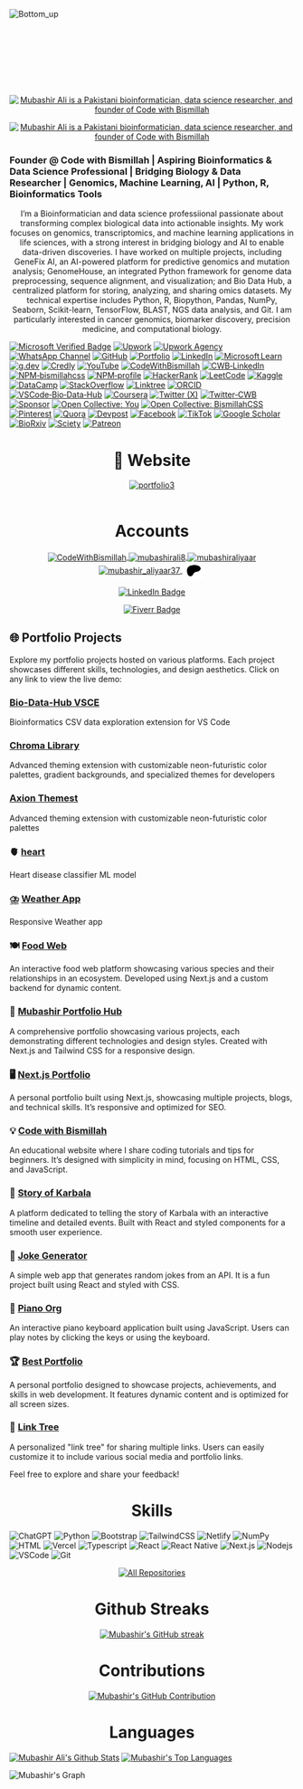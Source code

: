 
<!--<p align="center">
    <a href="https://mubashir-a.vercel.app/contact.html" target="_blank">
        <img src="https://github.com/mubashir1837/mubashir1837/assets/163585695/e867cbc3-d23c-4125-9b71-82541143300c" alt="converter">
    </a>
</p> -->


![Bottom_up](https://github.com/user-attachments/assets/4da6977a-113b-4fab-b853-eb496dd8cedd)<svg xmlns="http://www.w3.org/2000/svg" xmlns:xlink="http://www.w3.org/1999/xlink" style="z-index:1;position:relative" width="854" height="200" viewBox="0 0 854 200">


<!--ABOUT-->
<p align="center">
  <a href="https://mubashir-a.vercel.app/about.html" target="_blank">
    <img src="https://github.com/mubashir1837/mubashir1837/assets/163585695/cb6a0720-7ac7-4306-856f-5c48827155d0" alt="Mubashir Ali is a Pakistani bioinformatician, data science researcher, and founder of Code with Bismillah">
  </a>
</p>


<p align="center">
  <a href="https://www.codewithbismillah.online">
    <img src="https://img.shields.io/badge/Hello!%20I'm-Mubashir%20Ali%20%F0%9F%87%B5%F0%9F%87%B0-blueviolet?style=for-the-badge&logo=developer-mode&logoColor=white&labelColor=black" alt="Mubashir Ali is a Pakistani bioinformatician, data science researcher, and founder of Code with Bismillah"/>
  </a>
</p>


<h3>Founder @ Code with Bismillah | Aspiring Bioinformatics & Data Science Professional | Bridging Biology & Data Researcher | Genomics, Machine Learning, AI | Python, R, Bioinformatics Tools
</h3>
<p align="center">I’m a Bioinformatician and data science professiional passionate about transforming complex biological data into actionable insights. My work focuses on genomics, transcriptomics, and machine learning applications in life sciences, with a strong interest in bridging biology and AI to enable data-driven discoveries. I have worked on multiple projects, including GeneFix AI, an AI-powered platform for predictive genomics and mutation analysis; GenomeHouse, an integrated Python framework for genome data preprocessing, sequence alignment, and visualization; and Bio Data Hub, a centralized platform for storing, analyzing, and sharing omics datasets. My technical expertise includes Python, R, Biopython, Pandas, NumPy, Seaborn, Scikit-learn, TensorFlow, BLAST, NGS data analysis, and Git. I am particularly interested in cancer genomics, biomarker discovery, precision medicine, and computational biology.</p>


[![Microsoft Verified Badge](https://img.shields.io/badge/Verified%20by-Microsoft%20Entra-blue)](https://verifiedid.did.msidentity.com/v1.0/tenants/675f820f-66d9-48ce-8fac-2c548601cd9d/verifiableCredentials/contracts/7bd00055-fce8-bdfa-8514-bf977e099ca3/manifest)
[![Upwork](https://img.shields.io/badge/Upwork-Top%20Rated-blue?logo=upwork)](https://www.upwork.com/freelancers/~0155a27ec55b615628)
[![Upwork Agency](https://img.shields.io/badge/Upwork‑Agency-191828829-brightgreen?logo=upwork)](https://www.upwork.com/agencies/1918288291912185024/)
[![WhatsApp Channel](https://img.shields.io/badge/WhatsApp‑Channel-Join%20Us-green?logo=whatsapp)](https://whatsapp.com/channel/0029Vag7XYc6LwHkv1yfVo3A)
[![GitHub](https://img.shields.io/badge/GitHub-mubashir1837-white?logo=github)](https://github.com/mubashir1837)
[![Portfolio](https://img.shields.io/badge/mubashirali.vercel.app-blue?logo=vercel)](https://mubashirali.vercel.app/)
[![LinkedIn](https://img.shields.io/badge/LinkedIn-mubashirali3-blue?logo=linkedin)](https://linkedin.com/in/mubashirali3/)
[![Microsoft Learn](https://img.shields.io/badge/Microsoft Learn-mubashir1837-blueviolet?logo=microsoft)](https://learn.microsoft.com/users/mubashir1837/?wt.mc_id=studentamb_468108)
[![g.dev](https://img.shields.io/badge/g.dev-mubashir1837-lightgrey?logo=google)](https://g.dev/mubashir1837)
[![Credly](https://img.shields.io/badge/Credly-mubashir1837-blue?logo=credly)](https://www.credly.com/users/mubashir1837)
[![YouTube](https://img.shields.io/badge/YouTube-CodeWithBismillah-red?logo=youtube)](https://www.youtube.com/@CodeWithBismillah)
[![CodeWithBismillah](https://img.shields.io/badge/Website-codewithbismillah.online-orange?logo=googlechrome)](https://www.codewithbismillah.online/)
[![CWB‑LinkedIn](https://img.shields.io/badge/LinkedIn‑Company‑CWB-blue?logo=linkedin)](https://www.linkedin.com/company/code-with-bismiallah/)
[![NPM‑bismillahcss](https://img.shields.io/badge/NPM‑bismillahcss-red?logo=npm)](https://www.npmjs.com/package/bismillahcss)
[![NPM‑profile](https://img.shields.io/badge/NPM‑mubashir1837-red?logo=npm)](https://www.npmjs.com/~mubashir1837)
[![HackerRank](https://img.shields.io/badge/HackerRank-mubashir1837-green?logo=hackerrank)](https://www.hackerrank.com/)
[![LeetCode](https://img.shields.io/badge/LeetCode-mubashir1837-yellow?logo=leetcode)](https://leetcode.com/)
[![Kaggle](https://img.shields.io/badge/Kaggle-mubashir1183-blue?logo=kaggle)](https://www.kaggle.com/mubashir1183)
[![DataCamp](https://img.shields.io/badge/DataCamp-mubashir1837-lightblue?logo=datacamp)](https://www.datacamp.com/portfolio/mubashir1837)
[![StackOverflow](https://img.shields.io/badge/StackOverflow-Mubashir%20Ali-orange?logo=stackoverflow)](https://stackoverflow.com/users/26145758/mubashir-ali)
[![Linktree](https://img.shields.io/badge/Linktree-mubashir1837-lightgreen?logo=linktree)](https://linktr.ee/mubashir1837)
[![ORCID](https://img.shields.io/badge/ORCID-0009--0006--0222--7585-lightgreen?logo=orcid)](https://orcid.org/0009-0006-0222-7585)
[![VSCode‑Bio‑Data‑Hub](https://img.shields.io/badge/VSCode‑Extension‑Bio‑Data‑Hub-007ACC?logo=visualstudiocode)](https://marketplace.visualstudio.com/items?itemName=Mubashir-Ali.bio-data-hub)
[![Coursera](https://img.shields.io/badge/Coursera-mubashir1837-red?logo=coursera)](https://www.coursera.org/learner/mubashir1837)
[![Twitter (X)](https://img.shields.io/badge/Twitter‑@mubashir1837-blue?logo=twitter)](https://x.com/mubashir1837)
[![Twitter‑CWB](https://img.shields.io/badge/Twitter‑@CWB_Online-blue?logo=twitter)](https://x.com/CWB_Online)
[![Sponsor](https://img.shields.io/badge/Sponsor‑me-on%20GitHub-purple?logo=github)](https://github.com/sponsors/mubashir1837)
[![Open Collective: You](https://img.shields.io/badge/OpenCollective-mubashir1837-orange?logo=opencollective)](https://opencollective.com/mubashir1837)
[![Open Collective: BismillahCSS](https://img.shields.io/badge/OpenCollective-BismillahCSS-orange?logo=opencollective)](https://opencollective.com/bismillahcss)
[![Pinterest](https://img.shields.io/badge/Pinterest-mubashir1837-red?logo=pinterest)](https://ar.pinterest.com/mubashir1837)
[![Quora](https://img.shields.io/badge/Quora-Mubashir%20Ali-red?logo=quora)](https://www.quora.com/profile/Mubashir-Ali-762)
[![Devpost](https://img.shields.io/badge/Devpost-mubashir1837-blue?logo=devpost)](https://devpost.com/mubashir1837)
[![Facebook](https://img.shields.io/badge/Facebook‑Page‑CodeWithBismi-blue?logo=facebook)](https://www.facebook.com/codewithbismillah.online)
[![TikTok](https://img.shields.io/badge/TikTok-@codewithbismillah-lightgrey?logo=tiktok)](https://www.tiktok.com/@codewithbismillah)
[![Google Scholar](https://img.shields.io/badge/Scholar-mubashir1837-blue?logo=google)](https://scholar.google.com/citations?user=cSRYdWAAAAAJ)
[![BioRxiv](https://img.shields.io/badge/biorxiv-GeneFix‑AI-brightgreen?logo=biorxiv)](https://www.biorxiv.org/content/10.1101/2025.05.04.652132v1)
[![Sciety](https://img.shields.io/badge/Sciety-GeneFix‑AI-brightgreen?logo=researchgate)](https://sciety.org/articles/activity/10.1101/2025.05.04.652132)
[![Patreon](https://img.shields.io/badge/Patreon-mubashir1837-orange?logo=patreon)](https://www.patreon.com/c/mubashir1837)




<!--/p>
<h1 align="center">🚀About Me <h1>
  <h3 align="center">Welcome to my GitHub! I'm an undergraduate student and Bioinformatics enthusiast. With a passion for data analysis of molecules and web development, I'm dedicated to creating impactful 
       projects. Explore my repositories to discover my work in programming, data analysis, and web development.Let's innovate together!</h3>
<br-->
  
<!--WEBSITE-->
<h1 align="center">🔗 Website</h1>
  <div align ="center">
<a href="https://mubashirali.vercel.app/" target="_blank">
    <img src="https://github.com/mubashir1837/mubashir1837/assets/163585695/c76cab91-51c3-4f81-a80f-28f9dfff4a42" alt="portfolio3">
  </a>
</div>
<br>

<!--SOCIAL ACCOUNTS-->

<h1 align="center">Accounts</h1>
<p align="center">
<a href="https://www.youtube.com/@CodeWithBismillah" target="blank">
  <img align="center" src="https://raw.githubusercontent.com/rahuldkjain/github-profile-readme-generator/master/src/images/icons/Social/youtube.svg" alt="CodeWithBismillah" height="30" width="40" />
</a>
<a href="https://www.linkedin.com/in/mubashirali3/" target="_blank">
  <img align="center" src="https://raw.githubusercontent.com/rahuldkjain/github-profile-readme-generator/master/src/images/icons/Social/linked-in-alt.svg" alt="mubashirali8" height="30" width="40" />
</a>
<a href="https://www.facebook.com/codewithbismilah" target="_blank">
  <img align="center" src="https://raw.githubusercontent.com/rahuldkjain/github-profile-readme-generator/master/src/images/icons/Social/facebook.svg" alt="mubashiraliyaar" height="30" width="40" />
</a>
<a href="https://www.instagram.com/code_with_bismillah/" target="blank">
  <img align="center" src="https://raw.githubusercontent.com/rahuldkjain/github-profile-readme-generator/master/src/images/icons/Social/instagram.svg" alt="mubashir_aliyaar37" height="30" width="40" />
</a>
<a href="https://patreon.com/mubashir1837?utm_medium=unknown&utm_source=join_link&utm_campaign=creatorshare_creator&utm_content=copyLink" target="blank">
  <img align="center" src="https://raw.githubusercontent.com/edent/SuperTinyIcons/master/images/svg/patreon.svg" alt="Patreon" height="30" width="40" />
</a>
</p>

<p align="center">
    <a href="https://www.linkedin.com/build-relation/newsletter-follow?entityUrn=7238883223760470017" target="_blank">
        <img src="https://img.shields.io/badge/Subscribe%20on%20LinkedIn-0A66C2?style=for-the-badge&logo=linkedin&logoColor=white" alt="LinkedIn Badge">
    </a>
</p>

<p align="center">
    <a href="https://www.fiverr.com/mubashir183" target="_blank">
        <img src="https://img.shields.io/badge/Fiverr-mubashir183-brightgreen?style=for-the-badge&logo=fiverr&logoColor=white" alt="Fiverr Badge">
    </a>
</p>

## 🌐 Portfolio Projects

Explore my portfolio projects hosted on various platforms. Each project showcases different skills, technologies, and design aesthetics. Click on any link to view the live demo:
###  [Bio-Data-Hub VSCE](https://marketplace.visualstudio.com/items?itemName=Mubashir-Ali.bio-data-hub&wt.mc_id=studentamb_468108)
Bioinformatics CSV data exploration extension for VS Code

###  [Chroma Library](https://marketplace.visualstudio.com/items?itemName=CodewithBismillah.chroma-library&wt.mc_id=studentamb_468108)
Advanced theming extension with customizable neon-futuristic color palettes, gradient backgrounds, and specialized themes for developers

###  [Axion Themest](https://marketplace.visualstudio.com/items?itemName=CodewithBismillah.axion-themes&wt.mc_id=studentamb_468108)
Advanced theming extension with customizable neon-futuristic color palettes

### 🫀 [heart](https://heart-disease-prediction-ml-apgbeff8fsfda2ey.centralindia-01.azurewebsites.net)
Heart disease classifier ML model

### ⛈️ [Weather App](https://pk-weather.vercel.app/)
Responsive Weather app


### 🍽️ [Food Web](https://taza-foods-org.vercel.app/)
An interactive food web platform showcasing various species and their relationships in an ecosystem. Developed using Next.js and a custom backend for dynamic content.

### 🚀 [Mubashir Portfolio Hub](https://mubashir-a.vercel.app)
A comprehensive portfolio showcasing various projects, each demonstrating different technologies and design styles. Created with Next.js and Tailwind CSS for a responsive design.

### 🖥️ [Next.js Portfolio](https://nextjs-portfolio1-chi.vercel.app)
A personal portfolio built using Next.js, showcasing multiple projects, blogs, and technical skills. It’s responsive and optimized for SEO.

### 💡 [Code with Bismillah](https://codewithbismillah.vercel.app)
An educational website where I share coding tutorials and tips for beginners. It’s designed with simplicity in mind, focusing on HTML, CSS, and JavaScript.

### 📖 [Story of Karbala](https://story-of-karbala.vercel.app)
A platform dedicated to telling the story of Karbala with an interactive timeline and detailed events. Built with React and styled components for a smooth user experience.

### 🤣 [Joke Generator](https://joke--generator.vercel.app)
A simple web app that generates random jokes from an API. It is a fun project built using React and styled with CSS.

### 🎹 [Piano Org](https://piano-org.vercel.app)
An interactive piano keyboard application built using JavaScript. Users can play notes by clicking the keys or using the keyboard.

### 🏆 [Best Portfolio](https://bestportfolio.vercel.app)
A personal portfolio designed to showcase projects, achievements, and skills in web development. It features dynamic content and is optimized for all screen sizes.

### 🌲 [Link Tree](https://link--tree.vercel.app)
A personalized "link tree" for sharing multiple links. Users can easily customize it to include various social media and portfolio links.



Feel free to explore and share your feedback!







<!--SKILLS-->
<h1 align="center">Skills</h1>

![ChatGPT](https://img.shields.io/badge/chatGPT-74aa9c?style=for-the-badge&logo=openai&logoColor=white)
![Python](https://img.shields.io/badge/python-3670A0?style=for-the-badge&logo=python&logoColor=ffdd54)
![Bootstrap](https://img.shields.io/badge/bootstrap-%238511FA.svg?style=for-the-badge&logo=bootstrap&logoColor=white)
![TailwindCSS](https://img.shields.io/badge/tailwindcss-%2338B2AC.svg?style=for-the-badge&logo=tailwind-css&logoColor=white)
![Netlify](https://img.shields.io/badge/netlify-%23000000.svg?style=for-the-badge&logo=netlify&logoColor=#00C7B7)
![NumPy](https://img.shields.io/badge/numpy-%23013243.svg?style=for-the-badge&logo=numpy&logoColor=white)
![HTML](https://img.shields.io/badge/HTML5-E34F26?style=for-the-badge&logo=html5&logoColor=white)
![Vercel](https://img.shields.io/badge/vercel-%23000000.svg?style=for-the-badge&logo=vercel&logoColor=white)
![Typescript](https://img.shields.io/badge/Typescript-007acc?style=for-the-badge&labelColor=black&logo=typescript&logoColor=007acc)
![React](https://img.shields.io/badge/-React-61DBFB?style=for-the-badge&labelColor=black&logo=react&logoColor=61DBFB)
![React Native](https://img.shields.io/badge/React_Native-20232A?style=for-the-badge&logo=react&logoColor=61DAFB)
![Next.js](https://img.shields.io/badge/next.js-000000?style=for-the-badge&logo=nextdotjs&logoColor=white)
![Nodejs](https://img.shields.io/badge/Nodejs-3C873A?style=for-the-badge&labelColor=black&logo=node.js&logoColor=3C873A)
![VSCode](https://img.shields.io/badge/Visual_Studio-0078d7?style=for-the-badge&logo=visual%20studio&logoColor=white)
![Git](https://img.shields.io/badge/Git-F05032?style=for-the-badge&logo=git&logoColor=white)

<!--Open Sourses--
<h1 align="center">Open Source</h1-->


<!--CONFIG FILE-
<h1 align="center">Config Files</h1>

[![Mubashir Readme](https://github-readme-stats.vercel.app/api/pin/?username=mubashir1837&repo=mubashir1837&border_color=7F3FBF&bg_color=0D1117&title_color=C9D1D9&text_color=8B949E&icon_color=7F3FBF)](https://github.com/mubashir1837) -->
<p align="center">
  <a href="https://github.com/mubashir1837?tab=repositories" target="_blank"><img alt="All Repositories" title="All Repositories" src="https://img.shields.io/badge/-All%20Repos-2962FF?style=for-the-badge&logo=koding&logoColor=white"/></a>
</p>
<!--GithubStreaks-->
<h1 align="center">Github Streaks </h1>
<p align="center">
  <a href="https://github.com/mubashir1837">
    <img src="https://github-readme-streak-stats.herokuapp.com/?user=mubashir1837&theme=radical&border=7F3FBF&background=0D1117" alt="Mubashir's GitHub streak"/>
  </a>
</p>

<!--CONTRIBUTIONS-->
<h1 align="center">Contributions</h1>
<div align="center">
  <a href="https://github.com/mubashir1837">
    <img src="https://github-profile-summary-cards.vercel.app/api/cards/profile-details?username=mubashir1837&theme=radical" alt="Mubashir's GitHub Contribution"/>
  </a>
</div>
 
 
 <!--LANGUAGES-->
<h1 align="center">Languages</h1>
  <a> 
    <a href="https://github.com/mubashir1837"><img alt="Mubashir Ali's Github Stats" src="https://denvercoder1-github-readme-stats.vercel.app/api?username=mubashir1837&show_icons=true&count_private=true&theme=react&border_color=7F3FBF&bg_color=0D1117&title_color=F85D7F&icon_color=F8D866" height="192px" width="49.5%"/></a>
  <a href="https://github.com/mubashir1837"><img alt="Mubashir's Top Languages" src="https://denvercoder1-github-readme-stats.vercel.app/api/top-langs/?username=mubashir1837&langs_count=8&layout=compact&theme=react&border_color=7F3FBF&bg_color=0D1117&title_color=F85D7F&icon_color=F8D866" height="192px" width="49.5%"/></a>
  <br/>
</a>

![Mubashir's Graph](https://github-readme-activity-graph.vercel.app/graph?username=mubashir1837&custom_title=Mubashir%20Ali's%20GitHub%20Activity%20Graph&bg_color=0D1117&color=7F3FBF&line=7F3FBF&point=7F3FBF&area_color=FFFFFF&title_color=FFFFFF&area=true)








